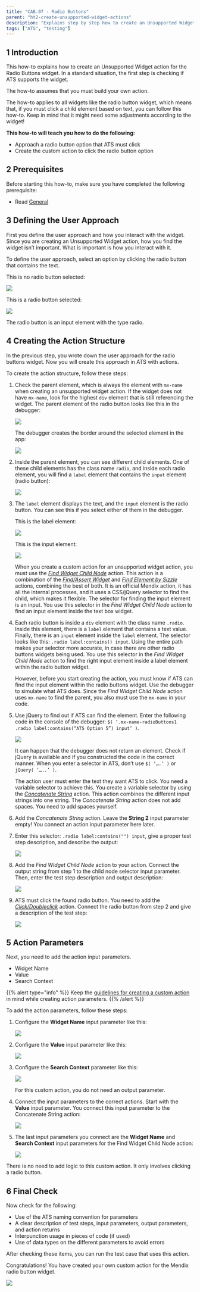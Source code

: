 ```yaml
---
title: "CAB.07 - Radio Buttons"
parent: "ht2-create-unsupported-widget-actions"
description: "Explains step by step how to create an Unsupported Widget action for the Mendix Radio Buttons widget."
tags: ["ATS", "testing"]
---
```


## 1 Introduction

This how-to explains how to create an Unsupported Widget action for the Radio Buttons widget. In a standard situation, the first step is checking if ATS supports the widget. 

The how-to assumes that you must build your own action.

The how-to applies to all widgets like the radio button widget, which means that, if you must click a child element based on text, you can follow this how-to. Keep in mind that it might need some adjustments according to the widget!

**This how-to will teach you how to do the following:**

* Approach a radio button option that ATS must click
* Create the custom action to click the radio button option

## 2 Prerequisites

Before starting this how-to, make sure you have completed the following prerequisite:
 
* Read [General](ht2-custom-action-general)

## 3 Defining the User Approach

First you define the user approach and how you interact with the widget. Since you are creating an Unsupported Widget action, how you find the widget isn’t important. What is important is how you interact with it.

To define the user approach, select an option by clicking the radio button that contains the text. 

This is no radio button selected:

![](attachments/ht2-create-unsupported-widget/ht2-cab-07-radiobuttons/radiobuttons-nooptionselected.png)

This is a radio button selected:

![](attachments/ht2-create-unsupported-widget/ht2-cab-07-radiobuttons/radiobuttons-optionselected.png)

The radio button is an input element with the type radio.

## 4 Creating the Action Structure

In the previous step, you wrote down the user approach for the radio buttons widget. Now you will create this approach in ATS with actions. 

To create the action structure, follow these steps:

1.  Check the parent element, which is always the element with `mx-name` when creating an unsupported widget action. If the widget does not have `mx-name`, look for the highest `div` element that is still referencing the widget. The parent element of the radio button looks like this in the debugger:

    ![](attachments/ht2-create-unsupported-widget/ht2-cab-07-radiobuttons/radiobuttons-parentelement-debugger.png)

    The debugger creates the border around the selected element in the app:

    ![](attachments/ht2-create-unsupported-widget/ht2-cab-07-radiobuttons/radiobuttons-parentelement-outlined.png)

2.  Inside the parent element, you can see different child elements. One of these child elements has the class name `radio`, and inside each radio element, you will find a `label` element that contains the `input` element (radio button):

    ![](attachments/ht2-create-unsupported-widget/ht2-cab-07-radiobuttons/radiobuttons-childelement-label-input.png)

3.  The `label` element displays the text, and the `input` element is the radio button. You can see this if you select either of them in the debugger.

    This is the label element:

    ![](attachments/ht2-create-unsupported-widget/ht2-cab-07-radiobuttons/radiobuttons-childelement-label-outlined.png)

    This is the input element:

    ![](attachments/ht2-create-unsupported-widget/ht2-cab-07-radiobuttons/radiobuttons-childelement-input-outlined.png)

    When you create a custom action for an unsupported widget action, you must use the [*Find Widget Child Node*](rg1-find-widget-child-node) action. This action is a combination of the [*Find/Assert Widget*](rg1-findassert-widget) and [*Find Element by Sizzle*](rg1-find-element-by-sizzle) actions, combining the best of both. It is an official Mendix action, it has all the internal processes, and it uses a CSS/jQuery selector to find the child, which makes it flexible. The selector for finding the input element is an input. You use this selector in the *Find Widget Child Node* action to find an input element inside the text box widget.

4.  Each radio button is inside a `div` element with the class name `.radio`. Inside this element, there is a `label` element that contains a text value. Finally, there is an `input` element inside the `label` element. The selector looks like this: `.radio label:contains() input`. Using the entire path makes your selector more accurate, in case there are other radio buttons widgets being used. You use this selector in the *Find Widget Child Node* action to find the right input element inside a label element within the radio button widget.

    However, before you start creating the action, you must know if ATS can find the input element within the radio buttons widget. Use the debugger to simulate what ATS does. Since the *Find Widget Child Node* action uses `mx-name` to find the parent, you also must use the `mx-name` in your code.

5.  Use jQuery to find out if ATS can find the element. Enter the following code in the console of the debugger: `$( ‘.mx-name-radioButtons1 .radio label:contains(“ATS Option 5”) input’ )`.

    ![](attachments/ht2-create-unsupported-widget/ht2-cab-07-radiobuttons/radiobuttons-childelement-input-selector-console.png)

    It can happen that the debugger does not return an element. Check if jQuery is available and if you constructed the code in the correct manner. When you enter a selector in ATS, don’t use `$( ‘….’ )` or `jQuery( ‘…..’ )`.

    The action user must enter the text they want ATS to click. You need a variable selector to achieve this. You create a variable selector by using the [*Concatenate String*](rg1-concatenate-string) action. This action combines the different input strings into one string. The *Concatenate String* action does not add spaces. You need to add spaces yourself.

6. Add the *Concatenate String* action. Leave the **String 2** input parameter empty! You connect an action input parameter here later.

7.  Enter this selector: `.radio label:contains("") input`, give a proper test step description, and describe the output:

    ![](attachments/ht2-create-unsupported-widget/ht2-cab-07-radiobuttons/radiobuttons-concatenatestring-action.png)

8.  Add the *Find Widget Child Node* action to your action. Connect the output string from step 1 to the child node selector input parameter. Then, enter the test step description and output description:

    ![](attachments/ht2-create-unsupported-widget/ht2-cab-07-radiobuttons/radiobuttons-findwidgetchildnode-action.png)

9.  ATS must click the found radio button. You need to add the [*Click/Doubleclick*](rg1-clickdoubleclick) action. Connect the radio button from step 2 and give a description of the test step:

    ![](attachments/ht2-create-unsupported-widget/ht2-cab-07-radiobuttons/radiobuttons-clickdoubleclick-action.png)

## 5 Action Parameters

Next, you need to add the action input parameters.

* Widget Name
* Value
* Search Context

{{% alert type="info" %}}
Keep the [guidelines for creating a custom action](ht2-guidelines-custom-action) in mind while creating action parameters. 
{{% /alert %}}

To add the action parameters, follow these steps:

1.  Configure the **Widget Name** input parameter like this:

    ![](attachments/ht2-create-unsupported-widget/ht2-cab-07-radiobuttons/widget-name-parameter.png)

2.  Configure the **Value** input parameter like this:

    ![](attachments/ht2-create-unsupported-widget/ht2-cab-07-radiobuttons/value-parameter.png)

3.  Configure the **Search Context** parameter like this:

    ![](attachments/ht2-create-unsupported-widget/ht2-cab-07-radiobuttons/search-context-parameter.png)

    For this custom action, you do not need an output parameter.

4.  Connect the input parameters to the correct actions. Start with the **Value** input parameter. You connect this input parameter to the Concatenate String action:

    ![](attachments/ht2-create-unsupported-widget/ht2-cab-07-radiobuttons/radiobuttons-concatenatestring-action-parameters.png)

5.  The last input parameters you connect are the **Widget Name** and **Search Context** input parameters for the Find Widget Child Node action:

    ![](attachments/ht2-create-unsupported-widget/ht2-cab-07-radiobuttons/radiobuttons-findwidgetchildnode-action-parameters.png)

There is no need to add logic to this custom action. It only involves clicking a radio button.

## 6 Final Check

Now check for the following:

*  Use of the ATS naming convention for parameters
*  A clear description of test steps, input parameters, output parameters, and action returns
*  Interpunction usage in pieces of code (if used)
*  Use of data types on the different parameters to avoid errors

After checking these items, you can run the test case that uses this action.

Congratulations! You have created your own custom action for the Mendix radio button widget.

![](attachments/ht2-create-unsupported-widget/ht2-cab-07-radiobuttons/radiobuttons-finishedaction.png)
